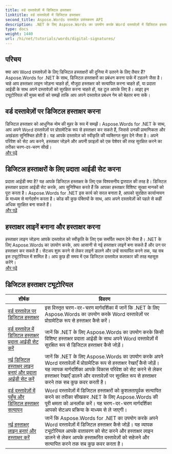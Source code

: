 ```yaml
---
title: वर्ड दस्तावेज़ों में डिजिटल हस्ताक्षर
linktitle: वर्ड दस्तावेज़ों में डिजिटल हस्ताक्षर
second_title: Aspose.Words दस्तावेज़ प्रसंस्करण API
description: .NET के लिए Aspose.Words का उपयोग करके Word दस्तावेज़ों में डिजिटल हस्ताक्षरों पर हस्ताक्षर करने, सत्यापन करने और प्रबंधन करने पर चरण-दर-चरण ट्यूटोरियल का अन्वेषण करें।
type: docs
weight: 1440
url: /hi/net/tutorials/words/digital-signatures/
---
```

## परिचय

क्या आप Word दस्तावेज़ों के लिए डिजिटल हस्ताक्षरों की दुनिया में उतरने के लिए तैयार हैं? Aspose.Words for .NET के साथ, डिजिटल हस्ताक्षरों का प्रबंधन करना पार्क में टहलने जैसा है। चाहे आप हस्ताक्षर लाइन जोड़ना चाहते हों, मौजूदा हस्ताक्षर को सत्यापित करना चाहते हों, या प्रदाता आईडी के साथ अपने दस्तावेज़ों को सुरक्षित करना चाहते हों, यह टूल आपके लिए है। आइए इन ट्यूटोरियल की मुख्य बातों को समझें ताकि आप अपने दस्तावेज़ प्रबंधन गेम को बेहतर बना सकें।

## वर्ड दस्तावेज़ों पर डिजिटल हस्ताक्षर करना  

डिजिटल हस्ताक्षर को आधुनिक मोम की मुहर के रूप में समझें। Aspose.Words for .NET के साथ, आप अपने Word दस्तावेज़ों पर प्रोग्रामेटिक रूप से हस्ताक्षर कर सकते हैं, जिससे उनकी प्रामाणिकता और अखंडता सुनिश्चित होती है। यह आपके दस्तावेज़ को स्वीकृति की व्यक्तिगत मुहर देने जैसा है। अपने परिवेश को सेट अप करने, हस्ताक्षर जोड़ने और अपनी फ़ाइलों को एक पेशेवर की तरह सुरक्षित करने का तरीका चरण-दर-चरण सीखें।  
[और पढ़ें](./digitally-signing-word-document/)  

## डिजिटल हस्ताक्षरों के लिए प्रदाता आईडी सेट करना  

प्रदाता आईडी क्या है? यह आपके डिजिटल हस्ताक्षर के लिए एक विश्वसनीय द्वारपाल की तरह है। डिजिटल हस्ताक्षर प्रदाता आईडी सेट करके, आप सुनिश्चित करते हैं कि आपका हस्ताक्षर विशिष्ट सुरक्षा मानकों को पूरा करता है। Aspose.Words for .NET इस कार्य को सरल बनाता है, आपको सुरक्षित कार्यान्वयन के माध्यम से मार्गदर्शन करता है। कोड की कुछ पंक्तियों के साथ, आप अपने दस्तावेज़ों को पहले से कहीं अधिक सुरक्षित बना सकते हैं।  
[और पढ़ें](./set-digital-signature-provider-id/)  

## हस्ताक्षर लाइनें बनाना और हस्ताक्षर करना  

हस्ताक्षर लाइन जोड़ना आपके दस्तावेज़ को स्वीकृति के लिए एक समर्पित स्थान देने जैसा है। .NET के लिए Aspose.Words का उपयोग करके, आप आसानी से नई हस्ताक्षर लाइनें बना सकते हैं और उन पर हस्ताक्षर कर सकते हैं। सेटअप शुरू करने से लेकर लाइनें डालने और उन्हें सत्यापित करने तक, यह सब इस ट्यूटोरियल में शामिल है। आप कुछ ही समय में एक डिजिटल दस्तावेज़ कलाकार की तरह महसूस करेंगे।  
[और पढ़ें](./create-and-sign-new-signature-line/)  

 ## डिजिटल हस्ताक्षर ट्यूटोरियल
| शीर्षक | विवरण |
| --- | --- |
| [वर्ड दस्तावेज़ पर डिजिटल हस्ताक्षर](./digitally-signing-word-document/) | इस विस्तृत चरण-दर-चरण मार्गदर्शिका में जानें कि .NET के लिए Aspose.Words का उपयोग करके Word दस्तावेज़ों पर प्रोग्रामेटिक रूप से हस्ताक्षर कैसे करें। |
| [वर्ड दस्तावेज़ में डिजिटल हस्ताक्षर प्रदाता आईडी सेट करें](./set-digital-signature-provider-id/) | जानें कि .NET के लिए Aspose.Words का उपयोग करके किसी विशिष्ट हस्ताक्षर प्रदाता आईडी के साथ अपने Word दस्तावेज़ों में सुरक्षित रूप से डिजिटल हस्ताक्षर कैसे जोड़ें। |
| [नई डिजिटल हस्ताक्षर लाइन बनाएं और प्रदाता आईडी सेट करें](./create-new-digital-signature-line-and-set-provider-id/) | जानें कि .NET के लिए Aspose.Words का उपयोग करके अपने Word दस्तावेज़ों में प्रोग्रामेटिक रूप से हस्ताक्षर रेखाएँ कैसे जोड़ें। यह व्यापक मार्गदर्शिका आपके विकास परिवेश को सेट करने से लेकर हस्ताक्षर रेखाएँ डालने और दस्तावेज़ों पर सुरक्षित रूप से हस्ताक्षर करने तक सब कुछ कवर करती है। |
| [वर्ड दस्तावेज़ों में पहुँच और डिजिटल हस्ताक्षर सत्यापन](./access-and-digital-signature-verification/) | Word दस्तावेज़ों में डिजिटल हस्ताक्षरों को कुशलतापूर्वक सत्यापित करने का तरीका सीखकर .NET के लिए Aspose.Words की पूरी क्षमता को अनलॉक करें। यह चरण-दर-चरण मार्गदर्शिका आपको सेटअप प्रक्रिया के माध्यम से ले जाएगी। |
| [नई हस्ताक्षर लाइन बनाएं और हस्ताक्षर करें](./create-and-sign-new-signature-line/) | जानें कि Aspose.Words for .NET का उपयोग करके अपने Word दस्तावेज़ों में डिजिटल हस्ताक्षर कैसे जोड़ें। यह व्यापक ट्यूटोरियल आपके वातावरण को सेट करने और हस्ताक्षर लाइन डालने से लेकर आपके हस्ताक्षरित दस्तावेज़ों को सहेजने और सत्यापित करने तक सब कुछ कवर करता है। |